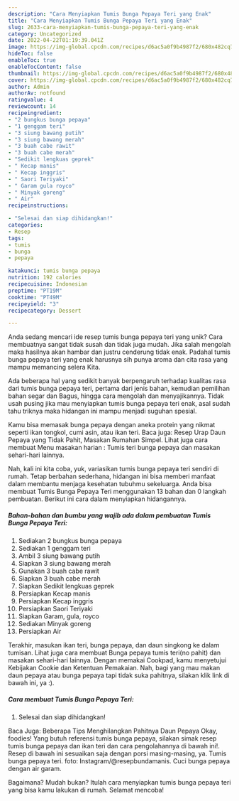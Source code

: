 ```yaml
---
description: "Cara Menyiapkan Tumis Bunga Pepaya Teri yang Enak"
title: "Cara Menyiapkan Tumis Bunga Pepaya Teri yang Enak"
slug: 2633-cara-menyiapkan-tumis-bunga-pepaya-teri-yang-enak
category: Uncategorized
date: 2022-04-22T01:19:39.041Z
image: https://img-global.cpcdn.com/recipes/d6ac5a0f9b4987f2/680x482cq70/tumis-bunga-pepaya-teri-foto-resep-utama.jpg
hideToc: false
enableToc: true
enableTocContent: false
thumbnail: https://img-global.cpcdn.com/recipes/d6ac5a0f9b4987f2/680x482cq70/tumis-bunga-pepaya-teri-foto-resep-utama.jpg
cover: https://img-global.cpcdn.com/recipes/d6ac5a0f9b4987f2/680x482cq70/tumis-bunga-pepaya-teri-foto-resep-utama.jpg
author: Admin
authorAv: notfound
ratingvalue: 4
reviewcount: 14
recipeingredient:
- "2 bungkus bunga pepaya"
- "1 genggam teri"
- "3 siung bawang putih"
- "3 siung bawang merah"
- "3 buah cabe rawit"
- "3 buah cabe merah"
- "Sedikit lengkuas geprek"
- " Kecap manis"
- " Kecap inggris"
- " Saori Teriyaki"
- " Garam gula royco"
- " Minyak goreng"
- " Air"
recipeinstructions:

- "Selesai dan siap dihidangkan!"
categories:
- Resep
tags:
- tumis
- bunga
- pepaya

katakunci: tumis bunga pepaya 
nutrition: 192 calories
recipecuisine: Indonesian
preptime: "PT19M"
cooktime: "PT49M"
recipeyield: "3"
recipecategory: Dessert

---
```





Anda sedang mencari ide resep tumis bunga pepaya teri yang unik? Cara membuatnya sangat tidak susah dan tidak juga mudah. Jika salah mengolah maka hasilnya akan hambar dan justru cenderung tidak enak. Padahal tumis bunga pepaya teri yang enak harusnya sih punya aroma dan cita rasa yang mampu memancing selera Kita.





Ada beberapa hal yang sedikit banyak berpengaruh terhadap kualitas rasa dari tumis bunga pepaya teri, pertama dari jenis bahan, kemudian pemilihan bahan segar dan Bagus, hingga cara mengolah dan menyajikannya. Tidak usah pusing jika mau menyiapkan tumis bunga pepaya teri enak,      asal sudah tahu triknya maka hidangan ini mampu menjadi suguhan spesial.














Kamu bisa memasak bunga pepaya dengan aneka protein yang nikmat seperti ikan tongkol, cumi asin, atau ikan teri. Baca juga: Resep Urap Daun Pepaya yang Tidak Pahit, Masakan Rumahan Simpel. Lihat juga cara membuat Menu masakan harian : Tumis teri bunga pepaya dan masakan sehari-hari lainnya.






Nah, kali ini kita coba, yuk, variasikan tumis bunga pepaya teri sendiri di rumah. Tetap berbahan sederhana, hidangan ini bisa memberi manfaat dalam membantu menjaga kesehatan tubuhmu sekeluarga. Anda bisa membuat Tumis Bunga Pepaya Teri menggunakan 13 bahan dan 0 langkah pembuatan. Berikut ini cara dalam menyiapkan hidangannya.

<!--inarticleads1-->

##### Bahan-bahan dan bumbu yang wajib ada dalam pembuatan Tumis Bunga Pepaya Teri:

1. Sediakan 2 bungkus bunga pepaya
1. Sediakan 1 genggam teri
1. Ambil 3 siung bawang putih
1. Siapkan 3 siung bawang merah
1. Gunakan 3 buah cabe rawit
1. Siapkan 3 buah cabe merah
1. Siapkan Sedikit lengkuas geprek
1. Persiapkan  Kecap manis
1. Persiapkan  Kecap inggris
1. Persiapkan  Saori Teriyaki
1. Siapkan  Garam, gula, royco
1. Sediakan  Minyak goreng
1. Persiapkan  Air


Terakhir, masukan ikan teri, bunga pepaya, dan daun singkong ke dalam tumisan. Lihat juga cara membuat Bunga pepaya tumis teri(no pahit) dan masakan sehari-hari lainnya. Dengan memakai Cookpad, kamu menyetujui Kebijakan Cookie dan Ketentuan Pemakaian. Nah, bagi yang mau makan daun pepaya atau bunga pepaya tapi tidak suka pahitnya, silakan klik link di bawah ini, ya :). 

<!--inarticleads2-->

##### Cara membuat Tumis Bunga Pepaya Teri:


1. Selesai dan siap dihidangkan!

Baca Juga: Beberapa Tips Menghilangkan Pahitnya Daun Pepaya Okay, foodies! Yang butuh referensi tumis bunga pepaya, silakan simak resep tumis bunga pepaya dan ikan teri dan cara pengolahannya di bawah ini!. Resep di bawah ini sesuaikan saja dengan porsi masing-masing, ya. Tumis bunga pepaya teri. foto: Instagram/@resepbundamanis. Cuci bunga pepaya dengan air garam. 

Bagaimana? Mudah bukan? Itulah cara menyiapkan tumis bunga pepaya teri yang bisa kamu lakukan di rumah. Selamat mencoba!
